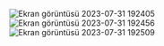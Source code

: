 ![Ekran görüntüsü 2023-07-31 192405](https://github.com/furkanlebit7/Techcareer-Bootcamp/assets/59422278/b73ee8f4-71b8-42cb-9c7f-0cebd719c96a)
![Ekran görüntüsü 2023-07-31 192456](https://github.com/furkanlebit7/Techcareer-Bootcamp/assets/59422278/2e81ed58-a4ed-4f51-870f-2071a04150d8)
![Ekran görüntüsü 2023-07-31 192509](https://github.com/furkanlebit7/Techcareer-Bootcamp/assets/59422278/c75cacaf-42aa-4adc-8042-993071e36a69)
